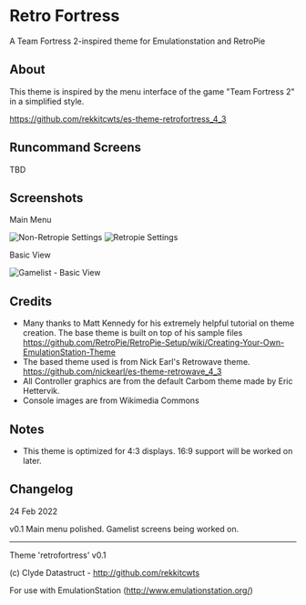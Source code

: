 # Retro Fortress
A Team Fortress 2-inspired theme for Emulationstation and RetroPie


## About

This theme is inspired by the menu interface of the game "Team Fortress 2" in a simplified style.

https://github.com/rekkitcwts/es-theme-retrofortress_4_3

## Runcommand Screens

TBD

## Screenshots

Main Menu

![Non-Retropie Settings](https://i.ibb.co/MV9sr8r/20222702-070155-HOIE.png "Main Menu")
![Retropie Settings](https://i.ibb.co/ZzMYZHy/20222702-070225-HOIE.png "Main Menu")

Basic View

![Gamelist - Basic View](https://i.ibb.co/jRf3D18/20220403-142230-HOIE.png "Gamelist - Basic View")

## Credits

- Many thanks to Matt Kennedy for his extremely helpful tutorial on theme creation.  The base theme is built on top of his sample files
	https://github.com/RetroPie/RetroPie-Setup/wiki/Creating-Your-Own-EmulationStation-Theme
- The based theme used is from Nick Earl's Retrowave theme.
	https://github.com/nickearl/es-theme-retrowave_4_3
- All Controller graphics are from the default Carbom theme made by Eric Hettervik.
- Console images are from Wikimedia Commons

## Notes

- This theme is optimized for 4:3 displays. 16:9 support will be worked on later.


## Changelog

24 Feb 2022

v0.1 Main menu polished. Gamelist screens being worked on.

---

Theme 'retrofortress' v0.1

(c) Clyde Datastruct - http://github.com/rekkitcwts

For use with EmulationStation (http://www.emulationstation.org/)
